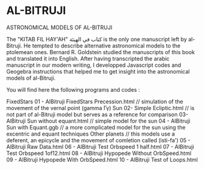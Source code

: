 # AL-BITRUJI
ASTRONOMICAL MODELS OF AL-BITRUJI

The "KITAB FIL HAY'AH"   كتاب في الهيئة is the only one manuscript left by al-Bitruji. He tempted to describe alternative astronomical models to the ptolemean ones.
Bernard R. Goldstein studied the manuscripts of this book and translated it into English.
After having transcripted the arabic manuscript in our modern writing, I developped Javascript codes and Geogebra instructions that helped me to get insight into the astronomical models of al-Bitruji.

You will find here the following programs and codes :

FixedStars 
    01 - AlBitruji FixedStars Precession.html  // simulation of the movement of the vernal point (gamma Γγ)
Sun
    02- Simple Ecliptic.html // is not part of al-Bitruji model but serves as a reference for comparison
    03- AlBitruji Sun without equant.html // simple model for the sun
    04 - AlBitruji Sun with Equant.ggb // a more complicated model for the sun using the excentric and equant techniques
Other planets // this models use a deferent, an epicycle  and the  movement of comletion called (isti-fa')
    05 - AlBitruji Raw Data.html
    06 - AlBitruji Test Orbspeed 1 half.html
    07 - AlBitruji Test Orbspeed 1of12.html
    08 - AlBitruji Hypopede Without OrbSpeed.html
    09 - AlBitruji Hypopede With OrbSpeed.html
    10 - AlBitruji Test of Loops.html






